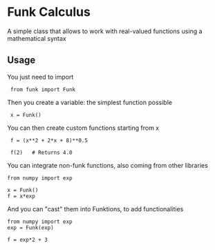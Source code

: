 # Funk Calculus

A simple class that allows to work with real-valued functions using a mathematical syntax  

## Usage 

You just need to import
```
 from funk import Funk
 ```

Then you create a variable: the simplest function possible
```
 x = Funk()
```

You can then create custom functions starting from x
```
 f = (x**2 + 2*x + 8)**0.5

 f(2)   # Returns 4.0
 ```

 You can integrate non-funk functions, also coming from other libraries
 ```
 from numpy import exp

 x = Funk()
 f = x*exp
 ```

 And you can "cast" them into Funktions, to add functionalities
 ```
 from numpy import exp
 exp = Funk(exp)

 f = exp*2 + 3
 ```